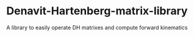 # Denavit-Hartenberg-matrix-library
A library to easily operate DH matrixes and compute forward kinematics
